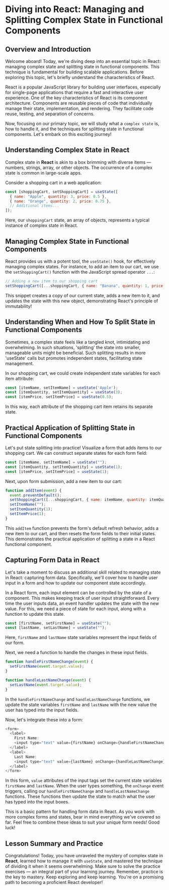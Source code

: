 # Diving into React: Managing and Splitting Complex State in Functional Components

## Overview and Introduction
Welcome aboard! Today, we're diving deep into an essential topic in React: managing complex state and splitting state in functional components. This technique is fundamental for building scalable applications. Before exploring this topic, let's briefly understand the characteristics of React.

React is a popular JavaScript library for building user interfaces, especially for single-page applications that require a fast and interactive user experience. One of the key characteristics of React is its component architecture. Components are reusable pieces of code that individually manage their state, implementation, and rendering. They facilitate code reuse, testing, and separation of concerns.

Now, focusing on our primary topic, we will study what a `complex state` is, how to handle it, and the techniques for splitting state in functional components. Let's embark on this exciting journey!

## Understanding Complex State in React
Complex state in **React** is akin to a box brimming with diverse items — numbers, strings, array, or other objects. The occurrence of a complex state is common in large-scale apps.

Consider a shopping cart in a web application:

```javaScript
const [shoppingCart, setShoppingCart] = useState([
  { name: "Apple", quantity: 3, price: 0.5 },
  { name: "Orange", quantity: 2, price: 0.75 },
  // Additional items...
]);
```
Here, our `shoppingCart` state, an array of objects, represents a typical instance of complex state in React.

## Managing Complex State in Functional Components
React provides us with a potent tool, the `useState()` hook, for effectively managing complex states. For instance, to add an item to our cart, we use the `setShoppingCart()` function with the JavaScript spread operator `...`:

```javaScript
// Adding a new item to our shopping cart
setShoppingCart([...shoppingCart, { name: "Banana", quantity: 1, price: 1 }]);
```
This snippet creates a copy of our current state, adds a new item to it, and updates the state with this new object, demonstrating React's principle of immutability!

## Understanding When and How To Split State in Functional Components
Sometimes, a complex state feels like a tangled knot, intimidating and overwhelming. In such situations, 'splitting' the state into smaller, manageable units might be beneficial. Such splitting results in more 'useState' calls but promotes independent states, facilitating state management.

In our shopping cart, we could create independent state variables for each item attribute:

```javaScript
const [itemName, setItemName] = useState('Apple');
const [itemQuantity, setItemQuantity] = useState(3);
const [itemPrice, setItemPrice] = useState(0.5);
```
In this way, each attribute of the shopping cart item retains its separate state.

## Practical Application of Splitting State in Functional Components
Let's put state splitting into practice! Visualize a form that adds items to our shopping cart. We can construct separate states for each form field:

```javaScript
const [itemName, setItemName] = useState("");
const [itemQuantity, setItemQuantity] = useState(1);
const [itemPrice, setItemPrice] = useState(1);
```
Next, upon form submission, add a new item to our cart:

```javaScript
function addItem(event) {
  event.preventDefault();
  setShoppingCart([...shoppingCart, { name: itemName, quantity: itemQuantity, price: itemPrice }]);
  setItemName("");
  setItemQuantity(1);
  setItemPrice(1);
}
```
This `addItem` function prevents the form's default refresh behavior, adds a new item to our cart, and then resets the form fields to their initial states. This demonstrates the practical application of splitting a state in a React functional component.

## Capturing Form Data in React
Let's take a moment to discuss an additional skill related to managing state in React: capturing form data. Specifically, we'll cover how to handle user input in a form and how to update our component state accordingly.

In a React form, each input element can be controlled by the state of a component. This makes keeping track of user input straightforward. Every time the user inputs data, an event handler updates the state with the new value. For this, we need a piece of state for each input, along with a function to update this state.

```javaScript
const [firstName, setFirstName] = useState("");
const [lastName, setLastName] = useState("");
```
Here, `firstName` and `lastName` state variables represent the input fields of our form.

Next, we need a function to handle the changes in these input fields.

```javaScript
function handleFirstNameChange(event) {
  setFirstName(event.target.value);
}

function handleLastNameChange(event) {
  setLastName(event.target.value);
}
```
In the `handleFirstNameChange` and `handleLastNameChange` functions, we update the state variables `firstName` and `lastName` with the new value the user has typed into the input fields.

Now, let's integrate these into a form:

```javaScript
<form>
  <label>
    First Name:
    <input type="text" value={firstName} onChange={handleFirstNameChange} />
  </label>
  <label>
    Last Name:
    <input type="text" value={lastName} onChange={handleLastNameChange} />
  </label>
</form>
```
In this form, `value` attributes of the input tags set the current state variables `firstName` and `lastName`. When the user types something, the `onChange` event triggers, calling our `handleFirstNameChange` and `handleLastNameChange` functions. These functions then update the state to match what the user has typed into the input boxes.

This is a basic pattern for handling form data in React. As you work with more complex forms and states, bear in mind everything we've covered so far. Feel free to combine these ideas to suit your unique form needs! Good luck!

## Lesson Summary and Practice
Congratulations! Today, you have unraveled the mystery of complex state in **React**, learned how to manage it with `useState`, and mastered the technique of dividing it when it seems overwhelming. Make sure to solve the practice exercises — an integral part of your learning journey. Remember, practice is the key to mastery. Keep exploring and keep learning. You're on a promising path to becoming a proficient React developer!